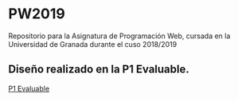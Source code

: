 # PW2019
Repositorio para la Asignatura de Programación Web, cursada en la Universidad de Granada durante el cuso 2018/2019

## Diseño realizado en la P1 Evaluable.
[P1 Evaluable](https://saytes.github.io/PW2019/P1%20Evaluable/)
